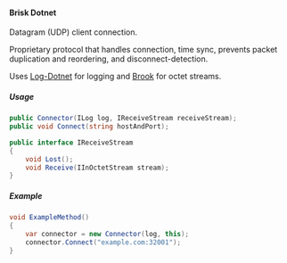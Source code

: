 #### Brisk Dotnet

Datagram (UDP) client connection.

Proprietary protocol that handles connection, time sync, prevents packet duplication and reordering, and disconnect-detection.

Uses [Log-Dotnet](https://github.com/Piot/log-dotnet) for logging and [Brook](https://github.com/Piot/brook-dotnet) for octet streams.

##### Usage

```csharp
public Connector(ILog log, IReceiveStream receiveStream);
public void Connect(string hostAndPort);
```

```csharp
public interface IReceiveStream
{
    void Lost();
    void Receive(IInOctetStream stream);
}
```

##### Example

```csharp
void ExampleMethod()
{
    var connector = new Connector(log, this);
    connector.Connect("example.com:32001");
}
```

